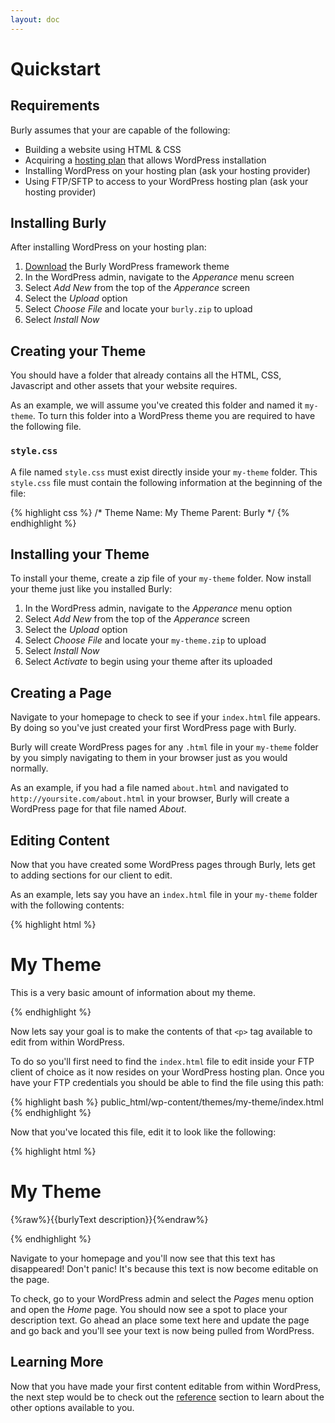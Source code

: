 ```yaml
---
layout: doc
---
```


# Quickstart

## Requirements

Burly assumes that your are capable of the following:

* Building a website using HTML & CSS
* Acquiring a [hosting plan](http://wordpress.org/hosting/) that allows WordPress installation
* Installing WordPress on your hosting plan (ask your hosting provider)
* Using FTP/SFTP to access to your WordPress hosting plan (ask your hosting provider)

## Installing Burly

After installing WordPress on your hosting plan:

1. [Download](https://github.com/elbongurk/burly/releases) the Burly WordPress framework theme
2. In the WordPress admin, navigate to the *Apperance* menu screen
3. Select *Add New* from the top of the *Apperance* screen
4. Select the *Upload* option
5. Select *Choose File* and locate your `burly.zip` to upload
6. Select *Install Now*

## Creating your Theme

You should have a folder that already contains all the HTML, CSS, Javascript and other assets that your website requires. 

As an example, we will assume you've created this folder and named it `my-theme`. To turn this folder into a WordPress theme you are required to have the following file.

### `style.css`

A file named `style.css` must exist directly inside your `my-theme` folder.  This `style.css` file must contain the following information at the beginning of the file:

{% highlight css %}
/*
Theme Name: My Theme
Parent: Burly
*/
{% endhighlight %}

## Installing your Theme

To install your theme, create a zip file of your `my-theme` folder. Now install your theme just like you installed Burly:

1. In the WordPress admin, navigate to the *Apperance* menu option
2. Select *Add New* from the top of the *Apperance* screen
3. Select the *Upload* option
4. Select *Choose File* and locate your `my-theme.zip` to upload
5. Select *Install Now*
6. Select *Activate* to begin using your theme after its uploaded

## Creating a Page

Navigate to your homepage to check to see if your `index.html` file appears. By doing so you've just created your first WordPress page with Burly.

Burly will create WordPress pages for any `.html` file in your `my-theme` folder by you simply navigating to them in your browser just as you would normally.

As an example, if you had a file named `about.html` and navigated to `http://yoursite.com/about.html` in your browser, Burly will create a WordPress page for that file named *About*.

## Editing Content

Now that you have created some WordPress pages through Burly, lets get to adding sections for our client to edit.

As an example, lets say you have an `index.html` file in your `my-theme` folder with the following contents:

{% highlight html %}
<!DOCTYPE html>
<html>
<head>
    <title>My Theme</title>
    <link rel="stylesheet" href="/css/style.css">
</head>
<body>
   <h1>My Theme</h1>
   <p>This is a very basic amount of information about my theme.</p>
</body>
</html>
{% endhighlight %}

Now lets say your goal is to make the contents of that `<p>` tag available to edit from within WordPress. 

To do so you'll first need to find the `index.html` file to edit inside your FTP client of choice as it now resides on your WordPress hosting plan.  Once you have your FTP credentials you should be able to find the file using this path:

{% highlight bash %}
public_html/wp-content/themes/my-theme/index.html
{% endhighlight %}

Now that you've located this file, edit it to look like the following:

{% highlight html %}
<!DOCTYPE html>
<html>
<head>
    <title>My Theme</title>
    <link rel="stylesheet" href="/css/style.css">
</head>
<body>
   <h1>My Theme</h1>
   <p>{%raw%}{{burlyText description}}{%endraw%}</p>
</body>
</html>
{% endhighlight %}

Navigate to your homepage and you'll now see that this text has disappeared! Don't panic! It's because this text is now become editable on the page. 

To check, go to your WordPress admin and select the *Pages* menu option and open the *Home* page. You should now see a spot to place your description text. Go ahead an place some text here and update the page and go back and you'll see your text is now being pulled from WordPress.

## Learning More

Now that you have made your first content editable from within WordPress, the next step would be to check out the [reference](/docs/reference.html) section to learn about the other options available to you.
